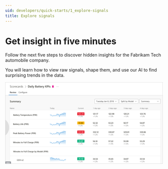 ```yaml
---
uid: developers/quick-starts/1_explore-signals
title: Explore signals  
---
```


# Get insight in five minutes

Follow the next five steps to discover hidden insights for the Fabrikam Tech automobile company. 

You will learn how to view raw signals, shape them, and use our AI to find surprising trends in the data. 

![Video](dashboard.png)



